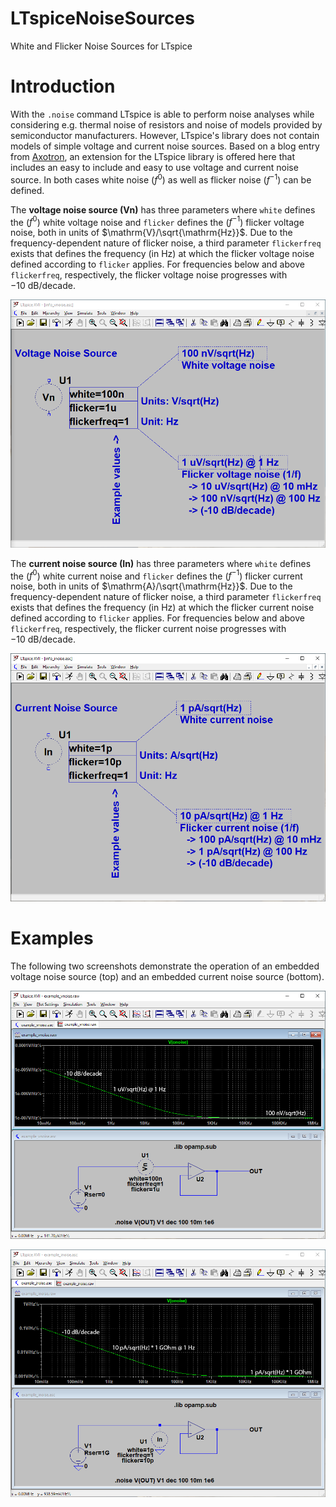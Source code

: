 # LTspiceNoiseSources
White and Flicker Noise Sources for LTspice

# Introduction
With the `.noise` command LTspice is able to perform noise analyses while considering e.g. thermal noise of resistors and noise of models provided by semiconductor manufacturers. However, LTspice's library does not contain models of simple voltage and current noise sources. Based on a blog entry from [Axotron](http://axotron.se/blog/voltage-and-current-noise-sources-in-ltspice-noise-simulations/), an extension for the LTspice library is offered here that includes an easy to include and easy to use voltage and current noise source. In both cases white noise ($f^0$) as well as flicker noise ($f^{-1}$) can be defined.

The **voltage noise source (Vn)** has three parameters where `white` defines the ($f^0$) white voltage noise and `flicker` defines the ($f^{-1}$) flicker voltage noise, both in units of $\mathrm{V}/\sqrt{\mathrm{Hz}}$. Due to the frequency-dependent nature of flicker noise, a third parameter `flickerfreq` exists that defines the frequency (in Hz) at which the flicker voltage noise defined according to `flicker` applies. For frequencies below and above `flickerfreq`, respectively, the flicker voltage noise progresses with $-10~\mathrm{dB}/\mathrm{decade}$.
<p align="center">
  <img src="https://github.com/yildi1337/LTspiceNoiseSources/blob/main/info/info_vnoise.png" />
</p>

The **current noise source (In)** has three parameters where `white` defines the ($f^0$) white current noise and `flicker` defines the ($f^{-1}$) flicker current noise, both in units of $\mathrm{A}/\sqrt{\mathrm{Hz}}$. Due to the frequency-dependent nature of flicker noise, a third parameter `flickerfreq` exists that defines the frequency (in Hz) at which the flicker current noise defined according to `flicker` applies. For frequencies below and above `flickerfreq`, respectively, the flicker current noise progresses with $-10~\mathrm{dB}/\mathrm{decade}$.
<p align="center">
  <img src="https://github.com/yildi1337/LTspiceNoiseSources/blob/main/info/info_inoise.png" />
</p>

# Examples
The following two screenshots demonstrate the operation of an embedded voltage noise source (top) and an embedded current noise source (bottom).

<p align="center">
  <img src="https://github.com/yildi1337/LTspiceNoiseSources/blob/main/examples/example_vnoise.png" />
</p>

<p align="center">
  <img src="https://github.com/yildi1337/LTspiceNoiseSources/blob/main/examples/example_inoise.png" />
</p>